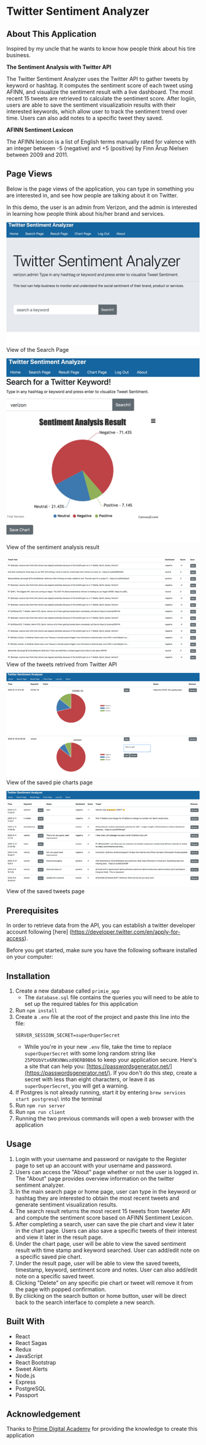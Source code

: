 # Twitter Sentiment Analyzer

## About This Application
Inspired by my uncle that he wants to know how people think about his tire business. 

**The Sentiment Analysis with Twitter API**

The Twitter Sentiment Analyzer uses the Twitter API to gather tweets by keyword or hashtag. It computes the sentiment score of each tweet using AFINN, and visualize the sentiment result with a live dashboard. The most recent 15 tweets are retrieved to calculate the sentiment score. After logiin, users are able to save the sentiment visualizatioin results with their interested keywords, which allow user to track the sentiment trend over time. Users can also add notes to a specific tweet they saved.

**AFINN Sentiment Lexicon**

The AFINN lexicon is a list of English terms manually rated for valence with an integer between -5 (negative) and +5 (positive) by Finn Årup Nielsen between 2009 and 2011. 

## Page Views

Below is the page views of the application, you can type in something you are interested in, and see how people are talking about it on Twitter. 

In this demo, the user is an admin from Verizon, and the admin is interested in learning how people think about his/her brand and services. 

![View of the Search Page](/public/images/TSA-search-page.jpg)
View of the Search Page

![View of the tweeter sentiment pie chart](/public/images/TSA-search-result-page1.jpg)
View of the sentiment analysis result

![View of the tweets of keyword searched](/public/images/TSA-search-result-page2.jpg)
View of the tweets retrived from Twitter API

![View of a Chart Page consisting of saved charts](/public/images/TSA-chart-page.jpg)
View of the saved pie charts page

![View of the saved Twitter page](/public/images/TSA-tweet-result-page.jpg)
View of the saved tweets page

## Prerequisites

In order to retrieve data from the API, you can establish a twitter developer account following [here] (https://developer.twitter.com/en/apply-for-access). 

Before you get started, make sure you have the following software installed on your computer:


## Installation

1. Create a new database called `primie_app`
    * The `database.sql` file contains the queries you will need to be able to set up the required tables for this application
2. Run `npm install`
3. Create a `.env` file at the root of the project and paste this line into the file:
    ```
    SERVER_SESSION_SECRET=superDuperSecret
    ```
    * While you're in your new `.env` file, take the time to replace `superDuperSecret` with some long random string like `25POUbVtx6RKVNWszd9ERB9Bb6` to keep your application secure. Here's a site that can help you: [https://passwordsgenerator.net/](https://passwordsgenerator.net/). If you don't do this step, create a secret with less than eight characters, or leave it as `superDuperSecret`, you will get a warning.
4. If Postgres is not already running, start it by entering `brew services start postgresql` into the terminal
5. Run `npm run server`
6. Run `npm run client`
7. Running the two previous commands will open a web browser with the application


## Usage

1. Login with your username and password or navigate to the Register page to set up an account with your username and password.
2. Users can access the "About" page whether or not the user is logged in. The "About" page provides overview information on the twitter sentiment analyzer.
3. In the main search page or home page, user can type in the keyword or hashtag they are interested to obtain the most recent tweets and generate sentiment visualization results.
4. The search result returns the most recent 15 tweets from tweeter API and compute the sentiment score based on AFINN Sentiment Lexicon.
5. After completing a search, user can save the pie chart and view it later in the chart page. Users can also save a specific tweets of their interest and view it later in the result page.
6. Under the chart page, user will be able to view the saved sentiment result with time stamp and keyword searched. User can add/edit note on a specific saved pie chart.
7. Under the result page, user will be able to view the saved tweets, timestamp, keyword, sentiment score and notes. User can also add/edit note on a specific saved tweet.
8. Clicking "Delete" on any specific pie chart or tweet will remove it from the page with popped confirmation.
9. By cliicking on the search button or home button, user will be direct back to the search interface to complete a new search. 



## Built With

* React
* React Sagas
* Redux
* JavaScript
* React Bootstrap
* Sweet Alerts
* Node.js
* Express
* PostgreSQL
* Passport

## Acknowledgement
Thanks to [Prime Digital Academy](https://www.primeacademy.io) for providing the knowledge to create this application

